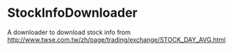 # StockInfoDownloader
A downloader to download stock info from http://www.twse.com.tw/zh/page/trading/exchange/STOCK_DAY_AVG.html
